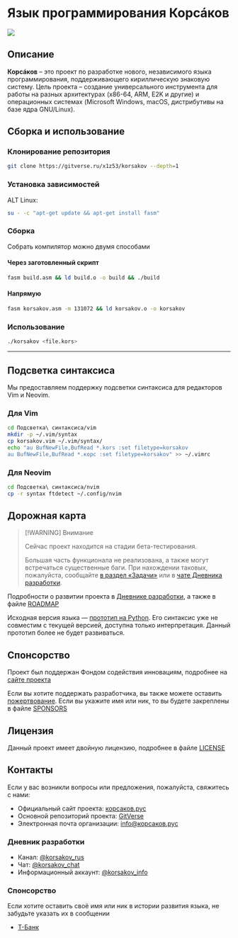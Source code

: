 # Язык программирования Корсáков

![](<https://gitverse.ru/api/repos/rus.yaz/mediakit/raw/branch/master/Корсаков%20(блок)/Корсаков%20(блок,%20скруглённый%20прямоугольник)/Корсаков%20(блок,%20скруглённый%20прямоугольник).svg>)

## Описание

**Корсáков** – это проект по разработке нового, независимого языка программирования, поддерживающего кириллическую знаковую систему. Цель проекта – создание универсального инструмента для работы на разных архитектурах (x86-64, ARM, E2K и другие) и операционных системах (Microsoft Windows, macOS, дистрибутивы на базе ядра GNU/Linux).

## Сборка и использование

### Клонирование репозитория

```bash
git clone https://gitverse.ru/x1z53/korsakov --depth=1
```

### Установка зависимостей

ALT Linux:

```bash
su - -c "apt-get update && apt-get install fasm"
```

### Сборка

Собрать компилятор можно двумя способами

#### Через заготовленный скрипт

```bash
fasm build.asm && ld build.o -o build && ./build
```

#### Напрямую

```bash
fasm korsakov.asm -m 131072 && ld korsakov.o -o korsakov
```

### Использование

```bash
./korsakov <file.kors>
```

---

## Подсветка синтаксиса

Мы предоставляем поддержку подсветки синтаксиса для редакторов Vim и Neovim.

### Для Vim

```bash
cd Подсветка\ синтаксиса/vim
mkdir -p ~/.vim/syntax
cp korsakov.vim ~/.vim/syntax/
echo "au BufNewFile,BufRead *.kors :set filetype=korsakov
au BufNewFile,BufRead *.корс :set filetype=korsakov" >> ~/.vimrc
```

### Для Neovim

```bash
cd Подсветка\ синтаксиса/nvim
cp -r syntax ftdetect ~/.config/nvim
```

## Дорожная карта

> [!WARNING] Внимание
>
> Сейчас проект находится на стадии бета-тестирования.
>
> Большая часть функционала не реализована, а также могут встречаться существенные баги. При нахождении таковых, пожалуйста, сообщайте [в раздел «Задачи»](gitverse.ru/rus.yaz/korsakov/tasktracker) или в [чате Дневника разработки](#контакты).

Подробности о развитии проекта в [Дневнике разработки](#контакты), а также в файле [ROADMAP](./docs/Дорожная_карта.md)

Исходная версия языка — [прототип на Python](https://gitverse.ru/rus.yaz/korsakov_python). Его синтаксис уже не совместим с текущей версией, доступна только интерпретация. Данный прототип более не будет развиваться.

## Спонсорство

Проект был поддержан Фондом содействия инновациям, подробнее на [сайте проекта](#контакты)

Если вы хотите поддержать разработчика, вы также можете оставить [пожертвование](#контакты). Если вы укажите имя или ник, то вы будете закреплены в файле [SPONSORS](./docs/Спонсоры.md)

## Лицензия

Данный проект имеет двойную лицензию, подробнее в файле [LICENSE](./LICENSE.md)

## Контакты

Если у вас возникли вопросы или предложения, пожалуйста, свяжитесь с нами:

- Официальный сайт проекта: [корсаков.рус](https://корсаков.рус)
- Основной репозиторий проекта: [GitVerse](https://gitverse.ru/rus.yaz/korsakov)
- Электронная почта организации: info@корсаков.рус

### Дневник разработки

- Канал: [@korsakov_rus](https://t.me/korsakov_rus)
- Чат: [@korsakov_chat](https://t.me/korsakov_chat)
- Информационный аккаунт: [@korsakov_info](https://t.me/korsakov_info)

### Спонсорство

Если хотите оставить своё имя или ник в истории развития языка, не забудьте указать их в сообщении

- [Т-Банк](https://www.tbank.ru/cf/7Bc8yWbbr4V)
